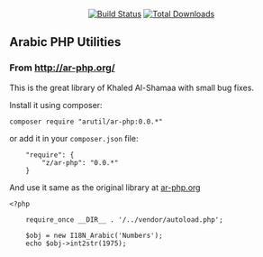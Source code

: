 <p align="center">
<a href="https://travis-ci.org/alhoqbani/ar-php"><img src="https://travis-ci.org/alhoqbani/ar-php.svg?branch=master" alt="Build Status"></a>
<a href="https://packagist.org/packages/arutil/ar-php"><img src="https://poser.pugx.org/arutil/ar-php/downloads" alt="Total Downloads"></a>
</p>


## Arabic PHP Utilities
### From http://ar-php.org/

This is the great library of Khaled Al-Shamaa with small bug fixes. 

Install it using composer:

```
composer require "arutil/ar-php:0.0.*"
```
or add it in your `composer.json` file:
```
    "require": {
        "z/ar-php": "0.0.*"
    }
```


And use it same as the original library at [ar-php.org](www.ar-php.org)

```
<?php 
    
    require_once __DIR__ . '/../vendor/autoload.php';

    $obj = new I18N_Arabic('Numbers');
    echo $obj->int2str(1975); 

```

